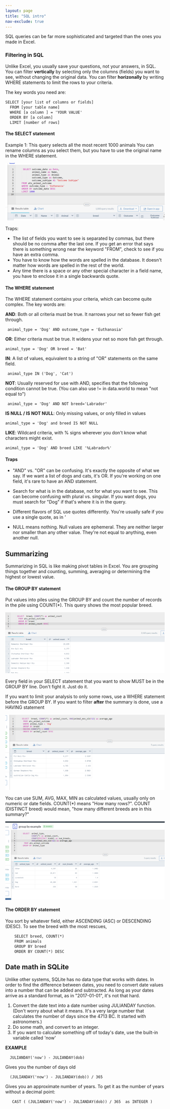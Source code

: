 ```yaml
---
layout: page
title: "SQL intro"
nav-exclude: true
---
```


SQL queries can be far more sophisticated and targeted than the ones you made in Excel.


### Filtering in SQL

Unlike Excel, you usually save your questions, not your answers, in SQL. You can filter **vertically** by selecting only the columns (fields) you want to see, without changing the original data. You can filter **horizonally** by writing WHERE statements to limit the rows to your criteria.



The key words you need are:

    SELECT [your list of columns or fields]
      FROM [your table name]
      WHERE [a column ] = 'YOUR VALUE'
      ORDER BY [a column]
      LIMIT [number of rows]



#### The SELECT statement
Example 1:
This query selects all the most recent 1000 animals
You can rename columns as you select them, but you have to use the original name in the WHERE statement.

 ![sql1.jpg](sql1.jpg)

  Traps:
  * The list of fields you want to see is separated by commas, but there should be no comma after the last one. If you get an error that says there is something wrong near the keyword "FROM", check to see if you have an extra comma.
  * You have to know how the words are spelled in the database. It doesn't matter how words are spelled in the rest of the world.
  * Any time there is a space or any other special character in a field name, you have to enclose it in a single backwards quote.

#### The WHERE statement

The WHERE statement contains your criteria, which can become quite complex. The key words are:

**AND**: Both or all criteria must be true. It narrows your net so fewer fish get through.

     animal_type = 'Dog' AND outcome_type = 'Euthanasia'

**OR**: Either criteria must be true. It widens your net so more fish get through.

    animal_type = 'Dog' OR breed = 'Bat'

**IN**: A list of values, equivalent to a string of "OR" statements on the same field.

     animal_type IN ('Dog', 'Cat')

**NOT**: Usually reserved for use with AND, specifies that the following condition cannot be true. (You can also use != in data.world to mean "not equal to")

     animal_type = 'Dog' AND NOT breed='Labrador'

**IS NULL / IS NOT NULL**: Only missing values, or only filled in values

    animal_type = 'Dog' and breed IS NOT NULL


**LIKE**: Wildcard criteria, with % signs wherever you don't know what characters might exist.

    animal_type = 'Dog' AND breed LIKE '%Labrador%'


#### Traps
* "AND" vs. "OR" can be confusing. It's exactly the opposite of what we say. If we want  a list of dogs and cats, it's OR. If you're working on one field, it's rare to have an AND statement.

* Search for what is in the database, not for what you want to see. This can become confusing with plural vs. singular. If you want dogs, you must search for "Dog" if that's where it is in the query.

* Different flavors of SQL use quotes differently. You're usually safe if you use a single quote, as in *'*

* NULL means nothing. Null values are ephemeral. They are neither larger nor smaller than any other value. They're not equal to anything, even another null.

## Summarizing

Summarizing in SQL is like making pivot tables in Excel. You are grouping things together and counting, summing, averaging or determining the highest or lowest value.

#### The GROUP BY statement

Put values into piles using the GROUP BY and count the number of records in the pile using COUNT(\*). This query shows the most popular breed.

![](sql2.png)

Every field in your SELECT statement that you want to show MUST be in the GROUP BY line. Don't fight it. Just do it.

If you want to limit your analysis to only some rows, use a WHERE statement before the GROUP BY. If you want to filter **after** the summary is done, use a HAVING statement

![](sql3.png)

You can use SUM, AVG, MAX, MIN as calculated values, usually only on numeric or date fields. COUNT(\*) means "How many rows?". COUNT (DISTINCT breed) would mean, "how many different breeds are in this summary?"

![](sql4.png)

#### The ORDER BY statement

You sort by whatever field, either ASCENDING (ASC) or DESCENDING (DESC).
To see the breed with the most rescues,

        SELECT breed, COUNT(*)
        FROM animals
        GROUP BY breed
        ORDER BY COUNT(*) DESC


## Date math in SQLite

Unlike other systems, SQLite has no data type that works with dates. In order to find the difference between dates, you need to convert date values into a number that can be added and subtracted. As long as your dates arrive as a standard format, as in "2017-01-01", it's not that hard.

1. Convert the date text into a date number using JULIANDAY function. (Don't worry about what it means. It's a very large number that calculates the number of days since the 4713 BC. It started with astronomers.)
2. Do some math, and convert to an integer.
3. If you want to calculate something off of today's date, use the built-in variable called 'now'

**EXAMPLE**

      JULIANDAY('now') - JULIANDAY(dob)

Gives you the number of days old

      (JULIANDAY('now') - JULIANDAY(dob)) / 365

Gives you an approximate number of years. To get it as the number of years without a decimal point:

       CAST ( (JULIANDAY('now') - JULIANDAY(dob)) / 365  as INTEGER )
